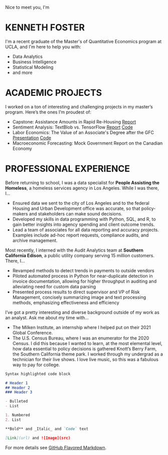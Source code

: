 Nice to meet you, I'm
# KENNETH FOSTER
I'm a recent graduate of the Master's of Quantitative Economics program at UCLA, and I'm here to help you with:
- Data Analytics
- Business Intelligence
- Statistical Modeling
- and more

# ACADEMIC PROJECTS
I worked on a ton of interesting and challenging projects in my master’s program. Here’s the ones I’m proudest of:
- Capstone: Assistance Amounts in Rapid Re-Housing <a href="Master's Capstone - Rental Assistance Amounts in Rapid Re-Housing.pdf" download>Report</a>
- Sentiment Analysis: TextBlob vs. TensorFlow <a href="files/Textblob vs TensorFlow.pdf" download>Report</a> <a href="files/Textblob vs TensorFlow.pdf" download>Code</a>
- Labor Economics: The Value of an Associate's Degree after the GFC <a href="files/Change in the Value of the Associate's Degree - Presentation.pdf" download>Presentation</a> <a href="Change in the Value of the Associate's Degree - Code.pdf" download>Code</a>
- Macroeconomic Forecasting: Mock Government Report on the Canadian Economy

# PROFESSIONAL EXPERIENCE
Before returning to school, I was a data specialist for **People Assisting the Homeless**, a homeless services agency in Los Angeles. While I was there, I...
- Ensured data we sent to the city of Los Angeles and to the federal Housing and Urban Development office was accurate, so that policy-makers and stakeholders can make sound decisions.
- Developed my skills in data programming with Python, SQL, and R, to gain better insights into agency spending and client outcome trends.
- Lead a team of associates for all data reporting and accuracy projects. Examples include ad-hoc report requests, compliance audits, and archive management.

Most recently, I interned with the Audit Analytics team at **Southern California Edison**, a public utility company serving 15 million customers. There, I…
- Revamped methods to detect trends in payments to outside vendors
- Piloted automated process in Python for near-duplicate detection in invoice documentation, allowing for higher throughput in auditing and alleviating need for custom data parsing
- Presented process results to direct supervisor and VP of Risk Management, concisely summarizing image and text processing methods, emphasizing effectiveness and efficiency

I’ve got a pretty interesting and diverse background outside of my work as an analyst. Ask me about my time with…
- The Milken Institute, an internship where I helped put on their 2021 Global Conference.
- The U.S. Census Bureau, where I was an enumerator for the 2020 Census. I did this because I wanted to learn, at the most elemental level, how data essential to policy decisions is gathered
Knott’s Berry Farm, the Southern California theme park. I worked through my undergrad as a technician for their live shows. I love live music, so this was a fabulous way to pay for college.




```markdown
Syntax highlighted code block

# Header 1
## Header 2
### Header 3

- Bulleted
- List

1. Numbered
2. List

**Bold** and _Italic_ and `Code` text

[Link](url) and ![Image](src)
```

For more details see [GitHub Flavored Markdown](https://guides.github.com/features/mastering-markdown/).
